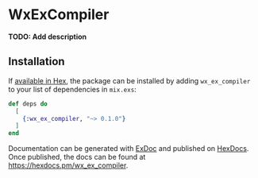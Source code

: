 # WxExCompiler

**TODO: Add description**

## Installation

If [available in Hex](https://hex.pm/docs/publish), the package can be installed
by adding `wx_ex_compiler` to your list of dependencies in `mix.exs`:

```elixir
def deps do
  [
    {:wx_ex_compiler, "~> 0.1.0"}
  ]
end
```

Documentation can be generated with [ExDoc](https://github.com/elixir-lang/ex_doc)
and published on [HexDocs](https://hexdocs.pm). Once published, the docs can
be found at <https://hexdocs.pm/wx_ex_compiler>.

